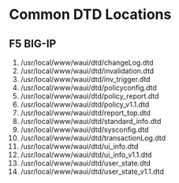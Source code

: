# Common DTD Locations

## F5 BIG-IP
1. /usr/local/www/waui/dtd/changeLog.dtd
2. /usr/local/www/waui/dtd/invalidation.dtd
3. /usr/local/www/waui/dtd/inv_trigger.dtd
4. /usr/local/www/waui/dtd/policyconfig.dtd
5. /usr/local/www/waui/dtd/policy_report.dtd
6. /usr/local/www/waui/dtd/policy_v1.1.dtd
7. /usr/local/www/waui/dtd/report_top.dtd
8. /usr/local/www/waui/dtd/standard_info.dtd
9. /usr/local/www/waui/dtd/sysconfig.dtd
10. /usr/local/www/waui/dtd/transactionLog.dtd
11. /usr/local/www/waui/dtd/ui_info.dtd
12. /usr/local/www/waui/dtd/ui_info_v1.1.dtd
13. /usr/local/www/waui/dtd/user_state.dtd
14. /usr/local/www/waui/dtd/user_state_v1.1.dtd
